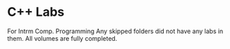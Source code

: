 # C++ Labs

For Intrm Comp. Programming
Any skipped folders did not have any labs in them. All volumes are fully completed.
